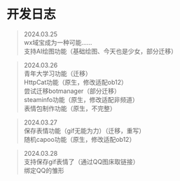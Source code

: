 # 开发日志

> 2024.03.25  
wx域宝成为一种可能……  
支持AI绘图功能（基础绘图、今天也是少女，部分迁移）

> 2024.03.26  
青年大学习功能（迁移）  
HttpCat功能（原生，修改适配ob12）  
尝试迁移botmanager（部分迁移）  
steaminfo功能（原生，修改适配非频道）  
表情包制作功能（原生，不完整）

> 2024.03.27  
保存表情功能（gif无能为力）（迁移，重写）  
随机capoo功能（原生，修改适配ob12）

> 2024.03.28  
支持保存gif表情了（通过QQ图床取链接）  
绑定QQ的雏形
